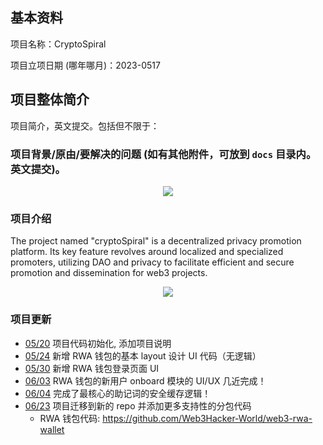 ## 基本资料

项目名称：CryptoSpiral

项目立项日期 (哪年哪月)：2023-0517

## 项目整体简介

项目简介，英文提交。包括但不限于：

### 项目背景/原由/要解决的问题 (如有其他附件，可放到 `docs` 目录内。英文提交)。


<p align="center">
<img  src="https://ppxnb-7iaaa-aaaai-qkita-cai.raw.ic0.app/img/crypto-spiral-background.png"><br/>
</p>


### 项目介绍

The project named "cryptoSpiral" is a decentralized privacy promotion platform. Its key feature revolves around localized and specialized promoters, utilizing DAO and privacy to facilitate efficient and secure promotion and dissemination for web3 projects.

<p align="center">
<img  src="https://ppxnb-7iaaa-aaaai-qkita-cai.raw.ic0.app/img/crypto-spiral-background-2.png"><br/>
</p>




### 项目更新

* [05/20](https://github.com/parity-asia/hackathon-2023-summer/pull/4/commits) 项目代码初始化, 添加项目说明
* [05/24](https://github.com/parity-asia/hackathon-2023-summer/pull/7/commits) 新增 RWA 钱包的基本 layout 设计 UI 代码（无逻辑）
* [05/30](https://github.com/parity-asia/hackathon-2023-summer/pull/11/commits) 新增 RWA 钱包登录页面 UI
* [06/03](https://github.com/parity-asia/hackathon-2023-summer/pull/18/commits) RWA 钱包的新用户 onboard 模块的 UI/UX 几近完成！
* [06/04](https://github.com/parity-asia/hackathon-2023-summer/pull/23/commits) 完成了最核心的助记词的安全缓存逻辑！
* [06/23](https://github.com/parity-asia/hackathon-2023-summer/pull/76) 项目迁移到新的 repo 并添加更多支持性的分包代码
  * RWA 钱包代码: <https://github.com/Web3Hacker-World/web3-rwa-wallet>
  * RWA-JS-SDK 代码：<https://github.com/Web3Hacker-World/RWA-JS-SDK> （在 RWA 钱包项目中依赖此代码库），此代码库未来作为 RWA 的通用库发展

### 项目Demo

TBD

### 技术架构

We use the [vitesse-webext](https://github.com/antfu/vitesse-webext) open-source code to init our chrome extension.

- ⚡️ **Instant HMR** - use **Vite** on dev (no more refresh!)
- 🥝 Vue 3 - Composition API, [`<script setup>` syntax](https://github.com/vuejs/rfcs/blob/master/active-rfcs/0040-script-setup.md) and more!
- 💬 Effortless communications - powered by [`webext-bridge`](https://github.com/antfu/webext-bridge) and [VueUse](https://github.com/antfu/vueuse) storage
- 🌈 [UnoCSS](https://github.com/unocss/unocss) - The instant on-demand Atomic CSS engine.
- 🦾 [TypeScript](https://www.typescriptlang.org/) - type safe
- 📦 [Components auto importing](./src/components)
- 🌟 [Icons](./src/components) - Access to icons from any iconset directly
- 🖥 Content Script - Use Vue even in content script
- 🌍 WebExtension - isomorphic extension for Chrome, Firefox, and others
- 📃 Dynamic `manifest.json` with full type support


### 项目 logo (如有)，这 logo 会印制在文宣，会场海报或贴子上。

<p align="center">
<img width="200" src="./docs/NFT-Fi-Twitter.png"><br/>
</p>

### 项目的启始的commit，对于全新的项目可以是一个开源框架的clone，比如区块链clone自substrate-node-template, react框架等，请给出说明。对于成熟项目可以是一个branch，要求在2023年5月12号之后生成，说明有哪些功能是已经有了的

起始 commit 是这个： https://github.com/NftTopBest/NFT-Fi-Twitter
这是基于 [vitesse-webext](https://github.com/antfu/vitesse-webext) 开源代码基础上加了一些 ReadMe 说明，还未开始开发功能代码的状态下。

## 黑客松期间计划完成的事项

- 请团队在报名那一周 git clone 这个代码库并创建团队目录，在 readme 里列出黑客松期间内打算完成的代码功能点。并提交 PR 到本代码库。例子如下 (这只是一个 nft 项目的例子，请根据团队项目自身定义具体工作)：

**区块链端**

- `pallet-nft`
  - [ ] NFT 创建及数据结构定义 (`fn create_nft()`)
  - [ ] NFT 转帐函数 (`fn transfer()`)
  - [ ] NFT 销毁函数 (`fn burn_token()`)

**客户端**

- web 端
  - [ ] 用户注册页面
  - [ ] NFT 产品创建流程
  - [ ] NFT 产品购买流程

- hybrid (react-native)
  - [ ] 用户注册页面
  - [ ] NFT 产品创建流程
  - [ ] NFT 产品购买流程

## 黑客松期间所完成的事项 (2023年7月4日上午11:59初审前提交)

TBD

## 队员信息

Name: Bruce
Role: Full Stack Developer
Github: NftTopBest
Wx: Web3Hacker
